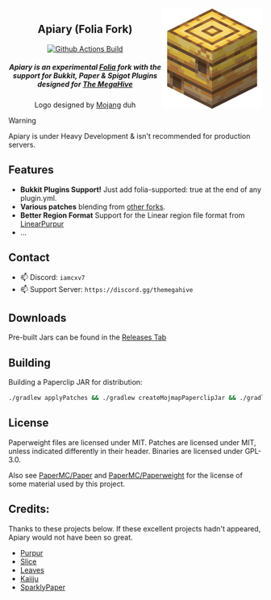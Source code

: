 <img src="apiary.png" alt="Apiary logo" align="right" width="200">
<div align="center">

## Apiary (Folia Fork)

[![Github Actions Build](https://img.shields.io/badge/BUILD-PASSING-green)](https://github.com/ssquadteam/Apiary/releases)

<h5>Apiary is an experimental <a href="https://papermc.io/software/folia">Folia</a> fork with the support for Bukkit, Paper & Spigot Plugins designed for <a href="https://discord.gg/themegahive">The MegaHive</a></h5>
<h8>Logo designed by <a href="https://minecraft.net/">Mojang</a> duh</h8>
</div>

> [!WARNING]  
> Apiary is under Heavy Development & isn't recommended for production servers.

## Features
 - **Bukkit Plugins Support!** Just add folia-supported: true at the end of any plugin.yml.
 - **Various patches** blending from [other forks](https://github.com/ssquadteam/Apiary#credits).
 - **Better Region Format** Support for the Linear region file format from [LinearPurpur](https://github.com/StupidCraft/LinearPurpur)
 - ...

## Contact

- 📫 Discord: `iamcxv7`
- 📫 Support Server: `https://discord.gg/themegahive`


## Downloads

Pre-built Jars can be found in the [Releases Tab](https://github.com/ssquadtea/Apiary/releases)


## Building

Building a Paperclip JAR for distribution:

```bash
./gradlew applyPatches && ./gradlew createMojmapPaperclipJar && ./gradlew createReobfPaperclipJar
```


## License

Paperweight files are licensed under MIT.
Patches are licensed under MIT, unless indicated differently in their header.
Binaries are licensed under GPL-3.0.

Also see [PaperMC/Paper](https://github.com/PaperMC/Paper) and [PaperMC/Paperweight](https://github.com/PaperMC/paperweight) for the license of some material used by this project.

Credits:
-------------
Thanks to these projects below. If these excellent projects hadn't appeared, Apiary would not have been so great.

- [Purpur](https://github.com/PurpurMC/Purpur)
- [Slice](https://github.com/Cryptite/Slice)
- [Leaves](https://github.com/LeavesMC/Leaves)
- [Kaiiju](https://github.com/KaiijuMC/Kaiiju)
- [SparklyPaper](https://github.com/SparklyPower/SparklyPaper)

